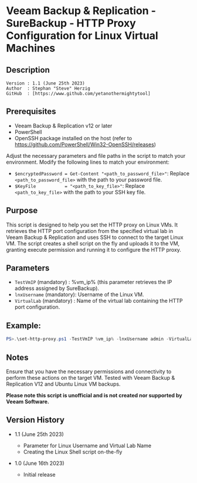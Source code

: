 # Veeam Backup & Replication - SureBackup - HTTP Proxy Configuration for Linux Virtual Machines 

## Description
~~~~
Version : 1.1 (June 25th 2023)
Author  : Stephan "Steve" Herzig
GitHub  : [https://www.github.com/yetanothermightytool]
~~~~

## Prerequisites

- Veeam Backup & Replication v12 or later
- PowerShell
- OpenSSH package installed on the host (refer to https://github.com/PowerShell/Win32-OpenSSH/releases)

Adjust the necessary parameters and file paths in the script to match your environment. Modify the following lines to match your environment:

- `$encryptedPassword = Get-Content "<path_to_password_file>"`: Replace `<path_to_password_file>` with the path to your password file.
- `$KeyFile           = "<path_to_key_file>"`: Replace `<path_to_key_file>` with the path to your SSH key file.
	

## Purpose
This script is designed to help you set the HTTP proxy on Linux VMs. It retrieves the HTTP port configuration from the specified virtual lab in Veeam Backup & Replication and uses SSH to connect to the target Linux VM. The script creates a shell script on the fly and uploads it to the VM, granting execute permission and running it to configure the HTTP proxy.


## Parameters
 
- `TestVmIP` (mandatory)   : %vm_ip% (this parameter retrieves the IP address assigned by SureBackup).
- `lnxUsername` (mandatory): Username of the Linux VM.
- `VirtualLab` (mandatory) : Name of the virtual lab containing the HTTP port configuration.

## Example: 
```powershell
PS>.\set-http-proxy.ps1 -TestVmIP %vm_ip% -lnxUsername admin -VirtualLab MyVirtualLab
```

## Notes
Ensure that you have the necessary permissions and connectivity to perform these actions on the target VM.
Tested with Veeam Backup & Replication V12 and Ubuntu Linux VM backups.

**Please note this script is unofficial and is not created nor supported by Veeam Software.**

## Version History
- 1.1 (June 25th 2023)
   - Parameter for Linux Username and Virtual Lab Name
   - Creating the Linux Shell script on-the-fly
   
- 1.0 (June 16th 2023)
   - Initial release  
